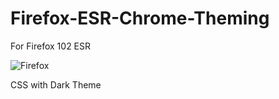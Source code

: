 # Firefox-ESR-Chrome-Theming

For Firefox 102 ESR


![Firefox](https://user-images.githubusercontent.com/96896686/167243535-83e38405-414b-4388-b159-d4557e689cf4.png)
<caption>CSS with Dark Theme</caption>
